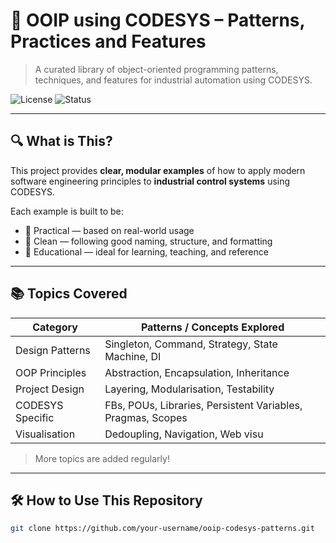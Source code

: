 # 🧠 OOIP using CODESYS – Patterns, Practices and Features

> A curated library of object-oriented programming patterns, techniques, and features for industrial automation using CODESYS.

![License](https://img.shields.io/badge/license-CC%20BY--NC%204.0-blue)
![Status](https://img.shields.io/badge/status-in%20development-orange)

---

## 🔍 What is This?

This project provides **clear, modular examples** of how to apply modern software engineering principles to **industrial control systems** using CODESYS.

Each example is built to be:
- 🔧 Practical — based on real-world usage
- 🧼 Clean — following good naming, structure, and formatting
- 🧠 Educational — ideal for learning, teaching, and reference

---

## 📚 Topics Covered

| Category         | Patterns / Concepts Explored                                 |
|------------------|--------------------------------------------------------------|
| Design Patterns  | Singleton, Command, Strategy, State Machine, DI              |
| OOP Principles   | Abstraction, Encapsulation, Inheritance                      |
| Project Design   | Layering, Modularisation, Testability                        |  
| CODESYS Specific | FBs, POUs, Libraries, Persistent Variables, Pragmas, Scopes  |
| Visualisation    | Dedoupling, Navigation, Web visu                             |

> More topics are added regularly!

---

## 🛠️ How to Use This Repository

```bash
git clone https://github.com/your-username/ooip-codesys-patterns.git
